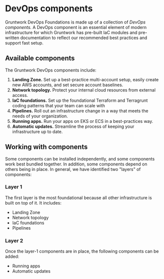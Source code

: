 # DevOps components

Gruntwork DevOps Foundations is made up of a collection of _DevOps components._ A DevOps component is an essential element of modern infrastructure for which Gruntwork has pre-built IaC modules and pre-written documentation to reflect our recommended best practices and support fast setup.

## Available components

The Gruntwork DevOps components include:

1. **Landing Zone.** Set up a best-practice multi-account setup, easily create new AWS accounts, and set secure account baselines.
1. **Network topology.** Protect your internal cloud resources from external access.
1. **IaC foundations.** Set up the foundational Terraform and Terragrunt coding patterns that your team can scale with
1. **Pipelines.** Roll out an infrastructure change in a way that meets the needs of your organization.
1. **Running apps.** Run your apps on EKS or ECS in a best-practices way.
1. **Automatic updates.** Streamline the process of keeping your infrastructure up to date.

## Working with components

Some components can be installed independently, and some components work best bundled together. In addition, some components depend on others being in place. In general, we have identified two "layers" of components:

### Layer 1

The first layer is the most foundational because all other infrastructure is built on top of it. It includes:

- Landing Zone
- Network topology
- IaC foundations
- Pipelines

### Layer 2

Once the layer-1 components are in place, the following components can be added:

- Running apps
- Automatic updates
